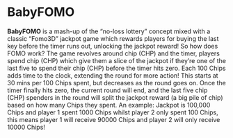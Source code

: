 # BabyFOMO

**BabyFOMO** is a mash-up of the “no-loss lottery” concept mixed with a classic “Fomo3D” jackpot game which rewards players for buying the last key before the timer runs out, unlocking the jackpot reward! So how does FOMO work? The game revolves around chip (CHP) and the timer, players spend chip (CHP) which give them a slice of the jackpot if they’re one of the last five to spend their chip (CHP) before the timer hits zero. Each 100 Chips adds time to the clock, extending the round for more action! This starts at 30 mins per 100 Chips spent, but decreases as the round goes on. Once the timer finally hits zero, the current round will end, and the last five chip (CHP) spenders in the round will split the jackpot reward (a big pile of chip) based on how many Chips they spent. An example: Jackpot is 100,000 Chips and player 1 spent 1000 Chips whilst player 2 only spent 100 Chips, this means player 1 will receive 90000 Chips and player 2 will only receive 10000 Chips!
